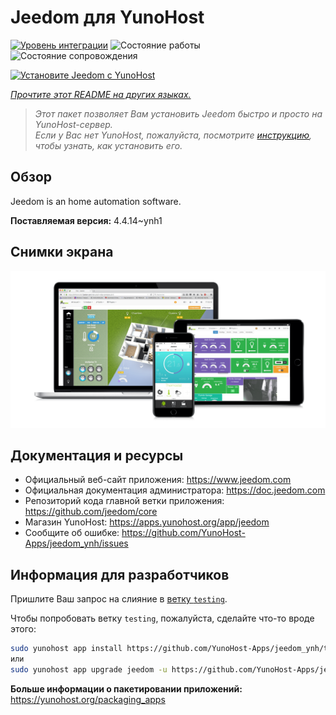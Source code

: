 <!--
Важно: этот README был автоматически сгенерирован <https://github.com/YunoHost/apps/tree/master/tools/readme_generator>
Он НЕ ДОЛЖЕН редактироваться вручную.
-->

# Jeedom для YunoHost

[![Уровень интеграции](https://dash.yunohost.org/integration/jeedom.svg)](https://ci-apps.yunohost.org/ci/apps/jeedom/) ![Состояние работы](https://ci-apps.yunohost.org/ci/badges/jeedom.status.svg) ![Состояние сопровождения](https://ci-apps.yunohost.org/ci/badges/jeedom.maintain.svg)

[![Установите Jeedom с YunoHost](https://install-app.yunohost.org/install-with-yunohost.svg)](https://install-app.yunohost.org/?app=jeedom)

*[Прочтите этот README на других языках.](./ALL_README.md)*

> *Этот пакет позволяет Вам установить Jeedom быстро и просто на YunoHost-сервер.*  
> *Если у Вас нет YunoHost, пожалуйста, посмотрите [инструкцию](https://yunohost.org/install), чтобы узнать, как установить его.*

## Обзор

Jeedom is an home automation software.


**Поставляемая версия:** 4.4.14~ynh1

## Снимки экрана

![Снимок экрана Jeedom](./doc/screenshots/01-Appli-jeedom.png)

## Документация и ресурсы

- Официальный веб-сайт приложения: <https://www.jeedom.com>
- Официальная документация администратора: <https://doc.jeedom.com>
- Репозиторий кода главной ветки приложения: <https://github.com/jeedom/core>
- Магазин YunoHost: <https://apps.yunohost.org/app/jeedom>
- Сообщите об ошибке: <https://github.com/YunoHost-Apps/jeedom_ynh/issues>

## Информация для разработчиков

Пришлите Ваш запрос на слияние в [ветку `testing`](https://github.com/YunoHost-Apps/jeedom_ynh/tree/testing).

Чтобы попробовать ветку `testing`, пожалуйста, сделайте что-то вроде этого:

```bash
sudo yunohost app install https://github.com/YunoHost-Apps/jeedom_ynh/tree/testing --debug
или
sudo yunohost app upgrade jeedom -u https://github.com/YunoHost-Apps/jeedom_ynh/tree/testing --debug
```

**Больше информации о пакетировании приложений:** <https://yunohost.org/packaging_apps>
